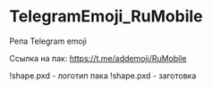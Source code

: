 # TelegramEmoji_RuMobile
Репа Telegram emoji

Ссылка на пак: https://t.me/addemoji/RuMobile 

!shape.pxd - логотип пака
!shape.pxd - заготовка 
